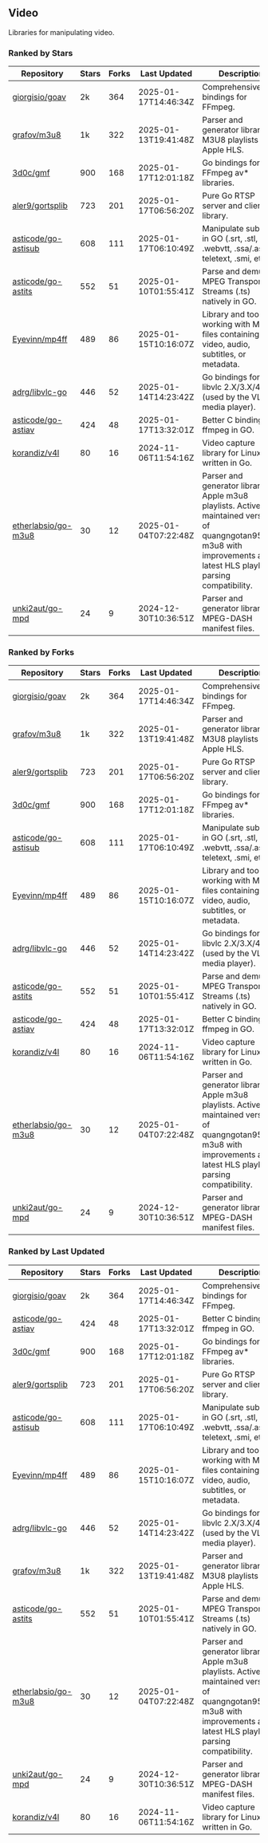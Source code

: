 ## Video

Libraries for manipulating video.

### Ranked by Stars

| Repository | Stars | Forks | Last Updated | Description | 
|------------|-------|-------|--------------|-------------|
| [giorgisio/goav](https://github.com/giorgisio/goav) | 2k | 364 | 2025-01-17T14:46:34Z |  Comprehensive Go bindings for FFmpeg. |
| [grafov/m3u8](https://github.com/grafov/m3u8) | 1k | 322 | 2025-01-13T19:41:48Z |  Parser and generator library of M3U8 playlists for Apple HLS. |
| [3d0c/gmf](https://github.com/3d0c/gmf) | 900 | 168 | 2025-01-17T12:01:18Z |  Go bindings for FFmpeg av\* libraries. |
| [aler9/gortsplib](https://github.com/aler9/gortsplib) | 723 | 201 | 2025-01-17T06:56:20Z |  Pure Go RTSP server and client library. |
| [asticode/go-astisub](https://github.com/asticode/go-astisub) | 608 | 111 | 2025-01-17T06:10:49Z |  Manipulate subtitles in GO (.srt, .stl, .ttml, .webvtt, .ssa/.ass, teletext, .smi, etc.). |
| [asticode/go-astits](https://github.com/asticode/go-astits) | 552 | 51 | 2025-01-10T01:55:41Z |  Parse and demux MPEG Transport Streams (.ts) natively in GO. |
| [Eyevinn/mp4ff](https://github.com/Eyevinn/mp4ff) | 489 | 86 | 2025-01-15T10:16:07Z |  Library and tools for working with MP4 files containing video, audio, subtitles, or metadata. |
| [adrg/libvlc-go](https://github.com/adrg/libvlc-go) | 446 | 52 | 2025-01-14T14:23:42Z |  Go bindings for libvlc 2.X/3.X/4.X (used by the VLC media player). |
| [asticode/go-astiav](https://github.com/asticode/go-astiav) | 424 | 48 | 2025-01-17T13:32:01Z |  Better C bindings for ffmpeg in GO. |
| [korandiz/v4l](https://github.com/korandiz/v4l) | 80 | 16 | 2024-11-06T11:54:16Z |  Video capture library for Linux, written in Go. |
| [etherlabsio/go-m3u8](https://github.com/etherlabsio/go-m3u8) | 30 | 12 | 2025-01-04T07:22:48Z |  Parser and generator library for Apple m3u8 playlists. Actively maintained version of quangngotan95/go-m3u8 with improvements and latest HLS playlist parsing compatibility. |
| [unki2aut/go-mpd](https://github.com/unki2aut/go-mpd) | 24 | 9 | 2024-12-30T10:36:51Z |  Parser and generator library for MPEG-DASH manifest files. |

### Ranked by Forks

| Repository | Stars | Forks | Last Updated | Description | 
|------------|-------|-------|--------------|-------------|
| [giorgisio/goav](https://github.com/giorgisio/goav) | 2k | 364 | 2025-01-17T14:46:34Z |  Comprehensive Go bindings for FFmpeg. |
| [grafov/m3u8](https://github.com/grafov/m3u8) | 1k | 322 | 2025-01-13T19:41:48Z |  Parser and generator library of M3U8 playlists for Apple HLS. |
| [aler9/gortsplib](https://github.com/aler9/gortsplib) | 723 | 201 | 2025-01-17T06:56:20Z |  Pure Go RTSP server and client library. |
| [3d0c/gmf](https://github.com/3d0c/gmf) | 900 | 168 | 2025-01-17T12:01:18Z |  Go bindings for FFmpeg av\* libraries. |
| [asticode/go-astisub](https://github.com/asticode/go-astisub) | 608 | 111 | 2025-01-17T06:10:49Z |  Manipulate subtitles in GO (.srt, .stl, .ttml, .webvtt, .ssa/.ass, teletext, .smi, etc.). |
| [Eyevinn/mp4ff](https://github.com/Eyevinn/mp4ff) | 489 | 86 | 2025-01-15T10:16:07Z |  Library and tools for working with MP4 files containing video, audio, subtitles, or metadata. |
| [adrg/libvlc-go](https://github.com/adrg/libvlc-go) | 446 | 52 | 2025-01-14T14:23:42Z |  Go bindings for libvlc 2.X/3.X/4.X (used by the VLC media player). |
| [asticode/go-astits](https://github.com/asticode/go-astits) | 552 | 51 | 2025-01-10T01:55:41Z |  Parse and demux MPEG Transport Streams (.ts) natively in GO. |
| [asticode/go-astiav](https://github.com/asticode/go-astiav) | 424 | 48 | 2025-01-17T13:32:01Z |  Better C bindings for ffmpeg in GO. |
| [korandiz/v4l](https://github.com/korandiz/v4l) | 80 | 16 | 2024-11-06T11:54:16Z |  Video capture library for Linux, written in Go. |
| [etherlabsio/go-m3u8](https://github.com/etherlabsio/go-m3u8) | 30 | 12 | 2025-01-04T07:22:48Z |  Parser and generator library for Apple m3u8 playlists. Actively maintained version of quangngotan95/go-m3u8 with improvements and latest HLS playlist parsing compatibility. |
| [unki2aut/go-mpd](https://github.com/unki2aut/go-mpd) | 24 | 9 | 2024-12-30T10:36:51Z |  Parser and generator library for MPEG-DASH manifest files. |

### Ranked by Last Updated

| Repository | Stars | Forks | Last Updated | Description | 
|------------|-------|-------|--------------|-------------|
| [giorgisio/goav](https://github.com/giorgisio/goav) | 2k | 364 | 2025-01-17T14:46:34Z |  Comprehensive Go bindings for FFmpeg. |
| [asticode/go-astiav](https://github.com/asticode/go-astiav) | 424 | 48 | 2025-01-17T13:32:01Z |  Better C bindings for ffmpeg in GO. |
| [3d0c/gmf](https://github.com/3d0c/gmf) | 900 | 168 | 2025-01-17T12:01:18Z |  Go bindings for FFmpeg av\* libraries. |
| [aler9/gortsplib](https://github.com/aler9/gortsplib) | 723 | 201 | 2025-01-17T06:56:20Z |  Pure Go RTSP server and client library. |
| [asticode/go-astisub](https://github.com/asticode/go-astisub) | 608 | 111 | 2025-01-17T06:10:49Z |  Manipulate subtitles in GO (.srt, .stl, .ttml, .webvtt, .ssa/.ass, teletext, .smi, etc.). |
| [Eyevinn/mp4ff](https://github.com/Eyevinn/mp4ff) | 489 | 86 | 2025-01-15T10:16:07Z |  Library and tools for working with MP4 files containing video, audio, subtitles, or metadata. |
| [adrg/libvlc-go](https://github.com/adrg/libvlc-go) | 446 | 52 | 2025-01-14T14:23:42Z |  Go bindings for libvlc 2.X/3.X/4.X (used by the VLC media player). |
| [grafov/m3u8](https://github.com/grafov/m3u8) | 1k | 322 | 2025-01-13T19:41:48Z |  Parser and generator library of M3U8 playlists for Apple HLS. |
| [asticode/go-astits](https://github.com/asticode/go-astits) | 552 | 51 | 2025-01-10T01:55:41Z |  Parse and demux MPEG Transport Streams (.ts) natively in GO. |
| [etherlabsio/go-m3u8](https://github.com/etherlabsio/go-m3u8) | 30 | 12 | 2025-01-04T07:22:48Z |  Parser and generator library for Apple m3u8 playlists. Actively maintained version of quangngotan95/go-m3u8 with improvements and latest HLS playlist parsing compatibility. |
| [unki2aut/go-mpd](https://github.com/unki2aut/go-mpd) | 24 | 9 | 2024-12-30T10:36:51Z |  Parser and generator library for MPEG-DASH manifest files. |
| [korandiz/v4l](https://github.com/korandiz/v4l) | 80 | 16 | 2024-11-06T11:54:16Z |  Video capture library for Linux, written in Go. |

